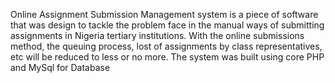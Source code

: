 Online Assignment Submission Management system is a piece of software that was design to tackle the problem face in the manual ways of submitting assignments in Nigeria tertiary institutions. With the online submissions method, the queuing process, lost of assignments by class representatives, etc will be reduced to less or no more. The system was built using core PHP and MySql for Database
